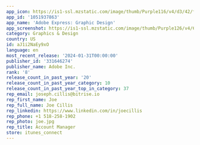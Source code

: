 ```yaml
---
app_icon: https://is1-ssl.mzstatic.com/image/thumb/Purple116/v4/d3/42/f0/d342f002-eab7-7613-6051-bead6b08ece7/AppIconSpark-0-0-1x_U007emarketing-0-7-0-85-220.png/1024x1024bb.png
app_id: '1051937863'
app_name: 'Adobe Express: Graphic Design'
app_screenshot: https://is1-ssl.mzstatic.com/image/thumb/Purple126/v4/69/a7/02/69a7028b-693e-0b3f-320d-e173c5084de9/c9c7393b-cc5c-49d4-afc3-fd9cffc66f73_01_AX_iOS_6.5_1284x2778_US_var_U0023_02.jpg/1284x2778bb.png
category: Graphics & Design
country: US
id: aJ1i2NaEy9xO
language: en
most_recent_release: '2024-01-31T00:00:00'
publisher_id: '331646274'
publisher_name: Adobe Inc.
rank: '8'
release_count_in_past_year: '20'
release_count_in_past_year_category: 10
release_count_in_past_year_top_in_category: 37
rep_email: joseph.cillis@bitrise.io
rep_first_name: Joe
rep_full_name: Joe Cillis
rep_linkedin: https://www.linkedin.com/in/joecillis
rep_phone: +1 518-258-1902
rep_photo: joe.jpg
rep_title: Account Manager
store: itunes_connect
---
```

